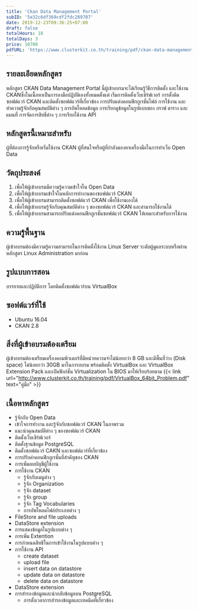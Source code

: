 ```yaml
---
title: 'Ckan Data Management Portal'
subID: '5e32c6df369cdf2fdc289707' 
date: 2019-12-23T09:36:25+07:00
draft: false
totalHours: 18
totalDays: 3
price: 10700
pdfURL: 'https://www.clusterkit.co.th/training/pdf/ckan-data-management-portal.pdf'
---
```


## รายละเอียดหลักสูตร
หลักสูตร CKAN Data Management Portal นี้ผู้เข้าอบรมจะได้เรียนรู้วิธีการติดตั้ง และใช้งาน CKANซึ่งในเนื้อหาเป็นการลงมือปฏิบัติเองทั้งหมดตั้งแต่ เริ่มการติดตั้งเว็บเซิร์ฟเวอร์ การตั้งติดซอฟต์แวร์ CKAN และติดตั้งซอฟต์แวร์ที่เกี่ยวข้อง การปรับแต่งคอนฟิกกูเรชั่นไฟล์ การใช้งาน และทำความรู้จักกับคุณสมบัติต่าง ๆ การอัพโหลดข้อมูล การเรียกดูข้อมูลในรูปแบบของ กราฟ ตาราง และแผนที่ การจัดการสิทธิ์ต่าง ๆ การเรียกใช้งาน API 

## หลักสูตรนี้เหมาะสำหรับ
ผู้ที่ต้องการรู้จักหรือเริ่มใช้งาน CKAN ผู้ที่สนใจหรือผู้ที่กำลังมองหาเครื่องมือในการทำเว็บ Open Data  

## วัตถุประสงค์
1. เพื่อให้ผู้เข้าอบรมมีความรู้ความเข้าใจใน Open Data
2. เพื่อให้ผู้เข้าอบรมเข้าใจในหลักการทำงานของซอฟต์แวร์ CKAN
3. เพื่อให้ผู้เข้าอบรมสามารถติดตั้งซอฟต์แวร์  CKAN เพื่อใช้งานเองได้ 
4. เพื่อให้ผู้เข้าอบรมรู้จักกับคุณสมบัติต่าง ๆ ของซอฟต์แวร์  CKAN และสามารถใช้งานได้
5. เพื่อให้ผู้เข้าอบรมสามารถปรับแต่งคอนฟิกกูเรชั่นซอฟต์แวร์ CKAN ให้เหมาะสำหรับการใช้งาน

## ความรู้พื้นฐาน
ผู้เข้าอบรมต้องมีความรู้ความสามารถในการติดตั้งใช้งาน Linux Server ระดับผู้ดูแลระบบหรือผ่านหลักสูตร Linux Administration มาก่อน

## รูปแบบการสอน
บรรยายและปฏิบัติการ โดยติดตั้งซอฟต์แวร์บน VirtualBox

## ซอฟต์แวร์ที่ใช้
* Ubuntu 16.04
* CKAN 2.8

## สิ่งที่ผู้เข้าอบรมต้องเตรียม
ผู้เข้าอบรมต้องเตรียมเครื่องคอมพิวเตอร์ที่มีหน่วยความจำไม่น้อยกว่า 8 GB และมีพื้นที่ว่าง (Disk space) ไม่น้อยกว่า 30GB มาในการอบรม พร้อมติดตั้ง VirtualBox และ VirtualBox Extension Pack และเปิดฟังก์ชั่น Virtualization ใน BIOS มาให้เรียบร้อยตาม {{< link url="http://www.clusterkit.co.th/training/pdf/VirtualBox_64bit_Problem.pdf" text="คู่มือ" >}}

## เนื้อหาหลักสูตร
* รู้จักกับ Open Data 
* เข้าใจการทำงาน และรู้จักกับซอฟต์แวร์ CKAN ในภาพรวม                      
* แนะนำคุณสมบัติต่าง ๆ ของซอฟต์แวร์ CKAN
* ติดตั้งเว็บเซิร์ฟเวอร์
* ติดตั้งฐานข้อมูล PostgreSQL
* ติดตั้งซอฟต์แวร์ CAKN และซอฟต์แวร์ที่เกี่ยวข้อง
* การปรับค่าคอนฟิกกูเรชั่นที่สําคัญของ CKAN   
* การเพิ่มลบบัญชีผู้ใช้งาน 
* การใช้งาน CKAN
    * รู้จักกับเมนูต่าง ๆ  
    * รู้จัก Organization
    * รุ้จัก dataset                                       
    * รู้จัก group
    * รู้จัก Tag Vocabularies  
    * การอัพโหลดไฟล์ประเภทต่าง ๆ    
* FileStore and file uploads 
* DataStore extension         
* การแสดงข้อมูลในรูปแบบต่าง ๆ 
* การเพิ่ม Extention
* การกําหนดสิทธิในการเข้าใช้งานในรูปแบบต่าง ๆ                           
* การใช้งาน API
    * create dataset
    * upload file
    * insert data on datastore
    * update data on datastore
    * delete data on datastore
* DataStore extension
* การสํารองข้อมูลและนํากลับข้อมูลบน PostgreSQL
    * การตั้งเวลาการสํารองข้อมูลและเทคนิคที่เกี่ยวข้อง
      
      


